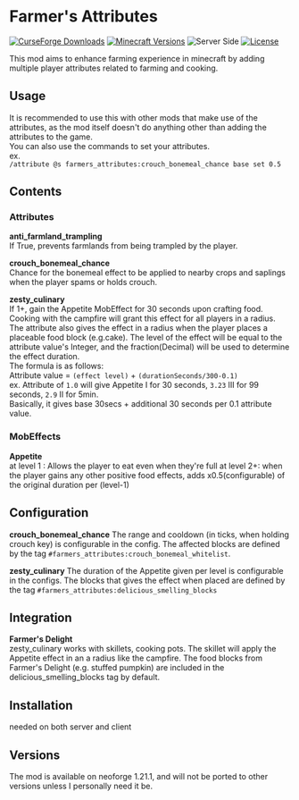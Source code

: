 # Farmer's Attributes
[![CurseForge Downloads](https://img.shields.io/curseforge/dt/1355713?style=flat&logo=CurseForge&logoColor=F16436&label=CurseForge&color=F16436)](https://www.curseforge.com/minecraft/mc-mods/farmers-attributes)
[![Minecraft Versions](https://img.shields.io/badge/MC-1.21.1-green?style=flat&logo=minecraft&logoColor=white)](https://www.minecraft.net/ja-jp/about-minecraft)
![Server Side](https://img.shields.io/badge/Side-Server%26Client-orange?style=flat)
[![License](https://img.shields.io/github/license/medi-torimorta/farmers-attributes?style=flat&color=purple)](https://github.com/medi-torimorta/farmers-attributes/?tab=MIT-1-ov-file)

This mod aims to enhance farming experience in minecraft by adding multiple player attributes related to farming and cooking.

## Usage
It is recommended to use this with other mods that make use of the attributes, as the mod itself doesn't do anything other than adding the attributes to the game.  
You can also use the commands to set your attributes.  
ex.  
`/attribute @s farmers_attributes:crouch_bonemeal_chance base set 0.5`

## Contents
### Attributes

**anti_farmland_trampling**  
If True, prevents farmlands from being trampled by the player.  

**crouch_bonemeal_chance**  
Chance for the bonemeal effect to be applied to nearby crops and saplings when the player spams or holds crouch.  

**zesty_culinary**  
If 1+, gain the Appetite MobEffect for 30 seconds upon crafting food.  
Cooking with the campfire will grant this effect for all players in a radius.
The attribute also gives the effect in a radius when the player places a placeable food block (e.g.cake).
The level of the effect will be equal to the attribute value's Integer, and the fraction(Decimal) will be used to determine the effect duration.  
The formula is as follows:  
Attribute value = `(effect level)` + `(durationSeconds/300-0.1)`  
ex. Attribute of `1.0` will give Appetite I for 30 seconds, `3.23` III for 99 seconds, `2.9` II for 5min.  
Basically, it gives base 30secs + additional 30 seconds per 0.1 attribute value. 

### MobEffects  
**Appetite**  
at level 1 : Allows the player to eat even when they're full 
at level 2+: when the player gains any other positive food effects, adds x0.5(configurable) of the original duration per (level-1)   

## Configuration
**crouch_bonemeal_chance** 
The range and cooldown (in ticks, when holding crouch key) is configurable in the config.
The affected blocks are defined by the tag `#farmers_attributes:crouch_bonemeal_whitelist`.

**zesty_culinary** 
The duration of the Appetite given per level is configurable in the configs.
The blocks that gives the effect when placed are defined by the tag `#farmers_attributes:delicious_smelling_blocks`

## Integration
**Farmer's Delight**  
zesty_culinary works with skillets, cooking pots.
The skillet will apply the Appetite effect in an a radius like the campfire.
The food blocks from Farmer's Delight (e.g. stuffed pumpkin) are included in the delicious_smelling_blocks tag by default.

## Installation
needed on both server and client

## Versions
The mod is available on neoforge 1.21.1, and will not be ported to other versions unless I personally need it be.
